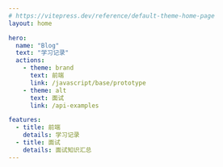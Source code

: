 ```yaml
---
# https://vitepress.dev/reference/default-theme-home-page
layout: home

hero:
  name: "Blog"
  text: "学习记录"
  actions:
    - theme: brand
      text: 前端
      link: /javascript/base/prototype
    - theme: alt
      text: 面试
      link: /api-examples

features:
  - title: 前端
    details: 学习记录
  - title: 面试
    details: 面试知识汇总
---
```

